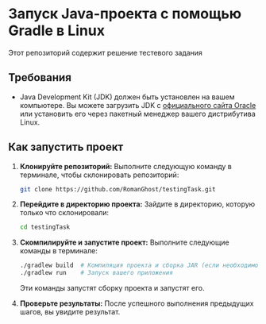 # Запуск Java-проекта с помощью Gradle в Linux

Этот репозиторий содержит решение тестевого задания

## Требования

- Java Development Kit (JDK) должен быть установлен на вашем компьютере. Вы можете загрузить JDK с [официального сайта Oracle](https://www.oracle.com/java/technologies/javase-jdk11-downloads.html) или установить его через пакетный менеджер вашего дистрибутива Linux.

## Как запустить проект

1. **Клонируйте репозиторий:** Выполните следующую команду в терминале, чтобы склонировать репозиторий:

    ```bash
    git clone https://github.com/RomanGhost/testingTask.git
    ```

2. **Перейдите в директорию проекта:** Зайдите в директорию, которую только что склонировали:

    ```bash
    cd testingTask
    ```

3. **Скомпилируйте и запустите проект:** Выполните следующие команды в терминале:

    ```bash
    ./gradlew build  # Компиляция проекта и сборка JAR (если необходимо)
    ./gradlew run    # Запуск вашего приложения
    ```

    Эти команды запустят сборку проекта и запустят его.

4. **Проверьте результаты:** После успешного выполнения предыдущих шагов, вы увидите результат.

